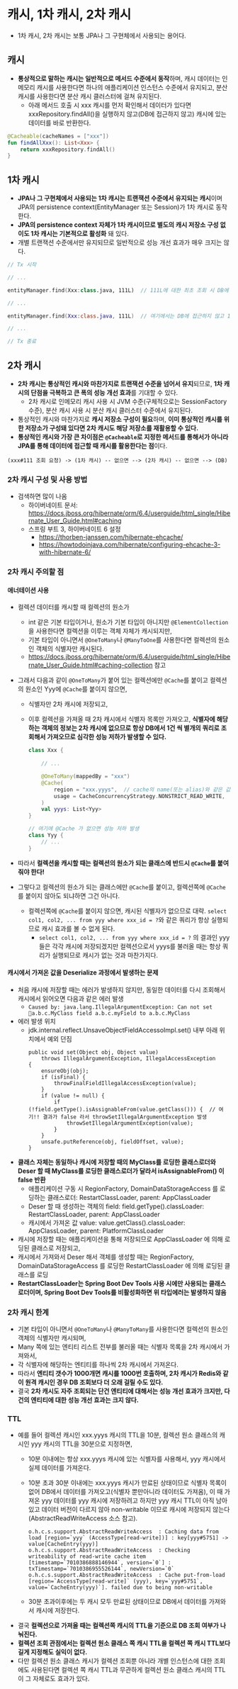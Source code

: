 # 캐시, 1차 캐시, 2차 캐시

- 1차 캐시, 2차 캐시는 보통 JPA나 그 구현체에서 사용되는 용어다.

## 캐시

- **통상적으로 말하는 캐시는 일반적으로 메서드 수준에서 동작**하며, 캐시 데이터는 인메모리 캐시를 사용한다면 하나의 애플리케이션 인스턴스 수준에서 유지되고, 분산 캐시를 사용한다면 분산 캐시 클러스터에 걸쳐 유지된다.
  - 아래 메서드 호출 시 xxx 캐시를 먼저 확인해서 데이터가 있다면 xxxRepository.findAll()을 실행하지 않고(DB에 접근하지 않고) 캐시에 있는 데이터를 바로 반환한다.

```kotlin
@Cacheable(cacheNames = ["xxx"])
fun findAllXxx(): List<Xxx> {
    return xxxRepository.findAll()
}
```

## 1차 캐시

- **JPA나 그 구현체에서 사용되는 1차 캐시는 트랜잭션 수준에서 유지되는 캐시**이며 JPA의 persistence context(EntityManager 또는 Session)가 1차 캐시로 동작한다.
- **JPA의 persistence context 자체가 1차 캐시이므로 별도의 캐시 저장소 구성 없이도 1차 캐시는 기본적으로 활성화** 돼 있다.
- 개별 트랜잭션 수준에서만 유지되므로 일반적으로 성능 개선 효과가 매우 크지는 않다.

```kotlin
// Tx 시작

// ...

entityManager.find(Xxx:class.java, 111L)  // 111L에 대한 최초 조회 시 DB에 접근해서 1차 캐시에 저장한다.

// ...

entityManager.find(Xxx:class.java, 111L)  // 여기에서는 DB에 접근하지 않고 1차 캐시에 있는 데이터를 바로 반환한다.

// ...

// Tx 종료
```

## 2차 캐시

- **2차 캐시는 통상적인 캐시와 마찬가지로 트랜잭션 수준을 넘어서 유지**되므로, **1차 캐시의 단점을 극복하고 큰 폭의 성능 개선 효과**를 기대할 수 있다.
  - 2차 캐시로 인메모리 캐시 사용 시 JVM 수준(구체적으로는 SessionFactory 수준), 분산 캐시 사용 시 분산 캐시 클러스터 수준에서 유지된다.
- 통상적인 캐시와 마찬가지로 **캐시 저장소 구성이 필요**하며, **이미 통상적인 캐시를 위한 저장소가 구성돼 있다면 2차 캐시도 해당 저장소를 재활용할 수 있다.**
- **통상적인 캐시와 가장 큰 차이점은 `@Cacheable`로 지정한 메서드를 통해서가 아니라 JPA를 통해 데이터에 접근할 때 캐시를 활용한다는 점**이다.

```
(xxx#111 조회 요청) -> (1차 캐시) -- 없으면 --> (2차 캐시) -- 없으면 --> (DB)
```

### 2차 캐시 구성 및 사용 방법

- 검색하면 많이 나옴
  - 하이버네이트 문서: https://docs.jboss.org/hibernate/orm/6.4/userguide/html_single/Hibernate_User_Guide.html#caching
  - 스프링 부트 3, 하이버네이트 6 설정
    - https://thorben-janssen.com/hibernate-ehcache/
    - https://howtodoinjava.com/hibernate/configuring-ehcache-3-with-hibernate-6/

### 2차 캐시 주의할 점

#### 애너테이션 사용

- 컬렉션 데이터를 캐시할 때 컬렉션의 원소가 
  - int 같은 기본 타입이거나, 원소가 기본 타입이 아니지만 `@ElementCollection`을 사용한다면 컬렉션을 이루는 객체 자체가 캐시되지만,
  - 기본 타입이 아니면서 `@OneToMany`나 `@ManyToOne`를 사용한다면 컬렉션의 원소인 객체의 식별자만 캐시된다.
  - https://docs.jboss.org/hibernate/orm/6.4/userguide/html_single/Hibernate_User_Guide.html#caching-collection 참고
- 그래서 다음과 같이 `@OneToMany`가 붙어 있는 컬렉션에만 `@Cache`를 붙이고 컬렉션의 원소인 Yyy에 `@Cache`를 붙이지 않으면,
  - 식별자만 2차 캐시에 저장되고, 
  - 이후 컬렉션을 가져올 때 2차 캐시에서 식별자 목록만 가져오고, **식별자에 해당하는 객체의 정보는 2차 캐시에 없으므로 항상 DB에서 1건 씩 별개의 쿼리로 조회해서 가져오므로 심각한 성능 저하가 발생할 수 있다.**

    ```kotlin
    class Xxx {
        
        // ...

        @OneToMany(mappedBy = "xxx")
        @Cache(
            region = "xxx.yyys",  // cache의 name(또는 alias)와 같은 값이어야 한다
            usage = CacheConcurrencyStrategy.NONSTRICT_READ_WRITE,
        )
        val yyys: List<Yyy>
    }

    // 여기에 @Cache 가 없으면 성능 저하 발생
    class Yyy {
        // ...
    }
    ```

- 따라서 **컬렉션을 캐시할 때는 컬렉션의 원소가 되는 클래스에 반드시 `@Cache`를 붙여줘야 한다!**
- 그렇다고 컬렉션의 원소가 되는 클래스에만 `@Cache`를 붙이고, 컬렉션쪽에 `@Cache`를 붙이지 않아도 되냐하면 그건 아니다.
  - 컬렉션쪽에 `@Cache`를 붙이지 않으면, 캐시된 식별자가 없으므로 대략. `select col1, col2, ... from yyy where xxx_id = ?`와 같은 쿼리가 항상 실행되므로 캐시 효과를 볼 수 없게 된다.
    - `select col1, col2, ... from yyy where xxx_id = ?` 의 결과인 yyy 들은 각각 캐시에 저장되겠지만 컬렉션으로서 yyys를 불러올 때는 항상 쿼리가 실행되므로 캐시가 없는 것과 마찬가지다.

#### 캐시에서 가져온 값을 Deserialize 과정에서 발생하는 문제

- 처음 캐시에 저장할 때는 에러가 발생하지 않지만, 동일한 데이터를 다시 조회해서 캐시에서 읽어오면 다음과 같은 에러 발생
  - `Caused by: java.lang.IllegalArgumentException: Can not set a.b.c.MyClass field a.b.c.myField to a.b.c.MyClass`
- 에러 발생 위치
    - jdk.internal.reflect.UnsaveObjectFieldAccessoImpl.set() 내부 아래 위치에서 예외 던짐
		```
        public void set(Object obj, Object value)
            throws IllegalArgumentException, IllegalAccessException
        {
            ensureObj(obj);
            if (isFinal) {
                throwFinalFieldIllegalAccessException(value);
            }
            if (value != null) {
                if (!field.getType().isAssignableFrom(value.getClass())) {  // 여기!! 결과가 false 라서 throwSetIllegalArgumentException 발생
                    throwSetIllegalArgumentException(value);
                }
            }
            unsafe.putReference(obj, fieldOffset, value);
        }
		```
- **클래스 자체는 동일하나 캐시에 저장할 때의 MyClass를 로딩한 클래스로더와 Deser 할 때 MyClass를 로딩한 클래스로더가 달라서 isAssignableFrom() 이 false 반환**
  - 애플리케이션 구동 시 RegionFactory, DomainDataStorageAccess 를 로딩하는 클래스로더: RestartClassLoader, parent: AppClassLoader
  - Deser 할 때 생성하는 객체의 field: field.getType().classLoader: RestartClassLoader, parent: AppClassLoader
  - 캐시에서 가져온 값 value: value.getClass().classLoader: AppClassLoader, parent: PlatformClassLoader
- 캐시에 저장할 때는 애플리케이션을 통해 저장되므로 AppClassLoader 에 의해 로딩된 클래스로 저장되고,
- 캐시에서 가져와서 Deser 해서 객체를 생성할 때는 RegionFactory, DomainDataStorageAccess 를 로딩한 RestartClassLoader 에 의해 로딩된 클래스를 로딩
- **RestartClassLoader는 Spring Boot Dev Tools 사용 시에만 사용되는 클래스로더이며, Spring Boot Dev Tools를 비활성화하면 위 타입에러는 발생하지 않음**

### 2차 캐시 한계

- 기본 타입이 아니면서 `@OneToMany`나 `@ManyToMany`를 사용한다면 컬렉션의 원소인 객체의 식별자만 캐시되며,
- Many 쪽에 있는 엔티티 리스트 전부를 불러올 때는 식별자 목록을 2차 캐시에서 가져와서,
- 각 식별자에 해당하는 엔티티를 하나씩 2차 캐시에서 가져온다.
- 따라서 **엔티티 갯수가 1000개면 캐시를 1000번 호출하며, 2차 캐시가 Redis와 같이 원격 캐시인 경우 DB 조회보다 더 오래 걸릴 수도 있다.**
- 결국 **2차 캐시도 자주 조회되는 단건 엔티티에 대해서는 성능 개선 효과가 크지만, 다건의 엔티티에 대한 성능 개선 효과는 크지 않다.**

### TTL

- 예를 들어 컬렉션 캐시인 xxx.yyys 캐시의 TTL을 10분, 컬렉션 원소 클래스의 캐시인 yyy 캐시의 TTL을 30분으로 지정하면,
  - 10분 이내에는 항상 xxx.yyys 캐시에 있는 식별자를 사용해서, yyy 캐시에서 실제 데이터를 가져온다.
  - 10분 초과 30분 이내에는 xxx.yyys 캐시가 만료된 상태이므로 식별자 목록이 없어 DB에서 데이터를 가져오고(식별자 뿐만아니라 데이터도 가져옴), 이 때 가져온 yyy 데이터를 yyy 캐시에 저장하려고 하지만 yyy 캐시 TTL이 아직 남아있고 데이터 버전이 다르지 않아 non-writable 이므로 캐시에 저장되지 않는다(AbstractReadWriteAccess 소스 참고).

    ```
    o.h.c.s.support.AbstractReadWriteAccess  : Caching data from load [region=`yyy` (AccessType[read-write])] : key[yyy#5751] -> value[CacheEntry(yyy)]
    o.h.c.s.support.AbstractReadWriteAccess  : Checking writeability of read-write cache item [timestamp=`7010386888146944`, version=`0`] : txTimestamp=`7010386955526144`, newVersion=`0`
    o.h.c.s.support.AbstractReadWriteAccess  : Cache put-from-load [region=`AccessType[read-write]` (yyy), key=`yyy#5751`, value=`CacheEntry(yyy)`]. failed due to being non-writable
    ```

  - 30분 초과이후에는 두 캐시 모두 만료된 상태이므로 DB에서 데이터를 가져와서 캐시에 저장한다.
- 결국 **컬렉션으로 가져올 때는 컬렉션쪽 캐시의 TTL을 기준으로 DB 조회 여부가 나눠진다.**
- **컬렉션 조회 관점에서는 컬렉션 원소 클래스 쪽 캐시 TTL을 컬렉션 쪽 캐시 TTL보다 길게 지정해도 실익이 없다.**
- 다만 컬렉션 원소 클래스 캐시가 컬렉션 조회뿐 아니라 개별 인스턴스에 대한 조회에도 사용된다면 컬렉션 쪽 캐시 TTL과 무관하게 컬렉션 원소 클래스 캐시의 TTL이 그 자체로도 효과가 있다.

